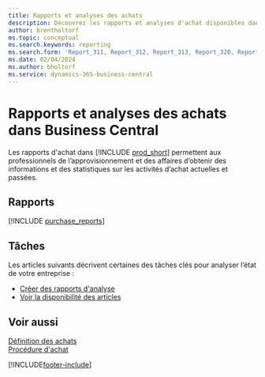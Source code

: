 ```yaml
---
title: Rapports et analyses des achats
description: Découvrez les rapports et analyses d'achat disponibles dans la version standard de Business Central afin que vous puissiez suivre votre activité.
author: brentholtorf
ms.topic: conceptual
ms.search.keywords: reporting
ms.search.form: 'Report_311, Report_312, Report_313, Report_320, Report_709, Report_707, Report_709, Report_714, Report_716, Report_720'
ms.date: 02/04/2024
ms.author: bholtorf
ms.service: dynamics-365-business-central
---
```

# <a name="purchase-reports-and-analytics-in-business-central"></a>Rapports et analyses des achats dans Business Central

Les rapports d'achat dans [!INCLUDE [prod_short](includes/prod_short.md)] permettent aux professionnels de l’approvisionnement et des affaires d’obtenir des informations et des statistiques sur les activités d’achat actuelles et passées.  

## <a name="reports"></a>Rapports
[!INCLUDE [purchase_reports](includes/purchase-reports-include.md)]

## <a name="tasks"></a>Tâches
Les articles suivants décrivent certaines des tâches clés pour analyser l’état de votre entreprise :

* [Créer des rapports d'analyse](bi-how-create-analysis-views-reports.md)  
* [Voir la disponibilité des articles](inventory-how-availability-overview.md)  


## <a name="see-also"></a>Voir aussi
[Définition des achats](purchasing-setup-purchasing.md)  
[Procédure d'achat](purchasing-manage-purchasing.md)  

[!INCLUDE[footer-include](includes/footer-banner.md)]
